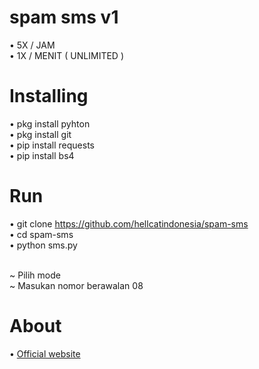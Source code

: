 # spam sms v1
• 5X / JAM<br>
• 1X / MENIT ( UNLIMITED )<br>

# Installing

• pkg install pyhton<br>
• pkg install git<br>
• pip install requests<br>
• pip install bs4<br>

# Run

• git clone https://github.com/hellcatindonesia/spam-sms<br>
• cd spam-sms<br>
• python sms.py<br><br>

~ Pilih mode<br>
~ Masukan nomor berawalan 08<br>

# About

• <a href="//hellcatindonesia.net">Official website</a>

